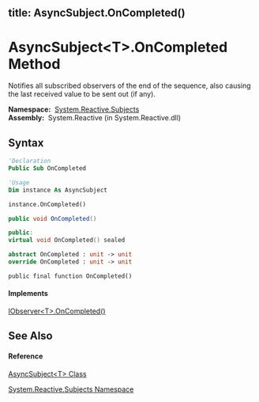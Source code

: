 title: AsyncSubject<T>.OnCompleted()
---
# AsyncSubject\<T\>.OnCompleted Method

Notifies all subscribed observers of the end of the sequence, also causing the last received value to be sent out (if any).

**Namespace:**  [System.Reactive.Subjects](System.Reactive.Subjects\System.Reactive.Subjects.md)  
**Assembly:**  System.Reactive (in System.Reactive.dll)

## Syntax

```vb
'Declaration
Public Sub OnCompleted
```

```vb
'Usage
Dim instance As AsyncSubject

instance.OnCompleted()
```

```csharp
public void OnCompleted()
```

```c++
public:
virtual void OnCompleted() sealed
```

```fsharp
abstract OnCompleted : unit -> unit 
override OnCompleted : unit -> unit 
```

```jscript
public final function OnCompleted()
```

#### Implements

[IObserver\<T\>.OnCompleted()](https://msdn.microsoft.com/en-us/library/Dd782982)

## See Also

#### Reference

[AsyncSubject\<T\> Class](AsyncSubject\AsyncSubject(T).md)

[System.Reactive.Subjects Namespace](System.Reactive.Subjects\System.Reactive.Subjects.md)
